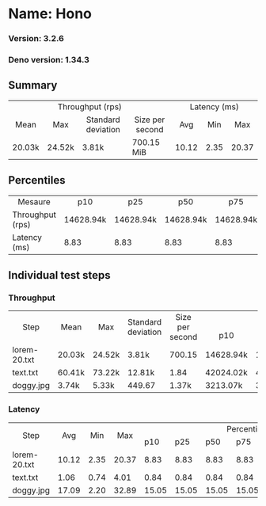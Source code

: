 # Name: Hono 
  
  ### Version: 3.2.6
  ### Deno version: 1.34.3

## Summary
<table>
<tr>
    <td align="center" colspan="4">Throughput (rps)</td>
    <td align="center" colspan="3">Latency (ms)</td>
</tr>
<tr>
    <td align="center">Mean</td>
    <td align="center">Max</td>
    <td align="center">Standard deviation</td>
    <td align="center">Size per second</td>
    <td align="center">Avg</td>
    <td align="center">Min</td>
    <td align="center">Max</td>
</tr>
<tr>
    <td>20.03k</td>
    <td>24.52k</td>
    <td>3.81k</td>
    <td>700.15 MiB</td>
    <td>10.12</td>
    <td>2.35</td>
    <td>20.37</td>
</tr>
</table>

## Percentiles

<table>
<tr>
  <td align="center">Mesaure</td>
  <td align="center">p10</td>
  <td align="center">p25</td>
  <td align="center">p50</td>
  <td align="center">p75</td>
  <td align="center">p90</td>
  <td align="center">p95</td>
  <td align="center">p99</td>
</tr>
<tr>
  <td>Throughput (rps)</td>
  <td>14628.94k</td>
  <td>14628.94k</td>
  <td>14628.94k</td>
  <td>14628.94k</td>
  <td>23431.25k</td>
  <td>23665.71k</td>
  <td>24188.08k</td>
</tr>
<tr>
  <td>Latency (ms)</td>
  <td>8.83</td>
  <td>8.83</td>
  <td>8.83</td>
  <td>8.83</td>
  <td>11.76</td>
  <td>12.21</td>
  <td>13.64</td>
</tr>
</table>

## Individual test steps

### Throughput

<table>
<tr>
  <td align="center" rowspan="2">Step</td>
  <td align="center" rowspan="2">Mean</td>
  <td align="center" rowspan="2">Max</td>
  <td align="center" rowspan="2">Standard deviation</td>
  <td align="center" rowspan="2">Size per second</td>
  <td align="center" colspan="7">Percentiles</td>
</tr>
<tr>
  <!-- still Step -->
  <!-- still Mean -->
  <!-- still Max -->
  <!-- still Standard deviation -->
  <!-- still Size per second -->
  <td align="center">p10</td>
  <td align="center">p25</td>
  <td align="center">p50</td>
  <td align="center">p75</td>
  <td align="center">p90</td>
  <td align="center">p95</td>
  <td align="center">p99</td>
</tr>
<tr>
  <td>lorem-20.txt</td>
  <td>20.03k</td>
  <td>24.52k</td>
  <td>3.81k</td>
  <td>700.15</td>
  <td>14628.94k</td>
  <td>14628.94k</td>
  <td>14628.94k</td>
  <td>14628.94k</td>
  <td>23431.25k</td>
  <td>23665.71k</td>
  <td>24188.08k</td>
</tr><tr>
  <td>text.txt</td>
  <td>60.41k</td>
  <td>73.22k</td>
  <td>12.81k</td>
  <td>1.84</td>
  <td>42024.02k</td>
  <td>42024.02k</td>
  <td>42024.02k</td>
  <td>42024.02k</td>
  <td>71520.67k</td>
  <td>72152.63k</td>
  <td>73218.91k</td>
</tr><tr>
  <td>doggy.jpg</td>
  <td>3.74k</td>
  <td>5.33k</td>
  <td>449.67</td>
  <td>1.37k</td>
  <td>3213.07k</td>
  <td>3213.07k</td>
  <td>3213.07k</td>
  <td>3213.07k</td>
  <td>4279.48k</td>
  <td>4398.79k</td>
  <td>4836.88k</td>
</tr></table>

### Latency

<table>
<tr>
  <td align="center" rowspan="2">Step</td>
  <td align="center" rowspan="2">Avg</td>
  <td align="center" rowspan="2">Min</td>
  <td align="center" rowspan="2">Max</td>
  <td align="center" colspan="7">Percentiles</td>
</tr>
<tr>
  <!-- still Avg -->
  <!-- still Min -->
  <!-- still Max -->
  <td>p10</td>
  <td>p25</td>
  <td>p50</td>
  <td>p75</td>
  <td>p90</td>
  <td>p95</td>
  <td>p99</td>
</tr>
<tr>
  <td>lorem-20.txt</td>
  <td>10.12</td>
  <td>2.35</td>
  <td>20.37</td>
  <td>8.83</td>
  <td>8.83</td>
  <td>8.83</td>
  <td>8.83</td>
  <td>11.76</td>
  <td>12.21</td>
  <td>13.64</td>
</tr><tr>
  <td>text.txt</td>
  <td>1.06</td>
  <td>0.74</td>
  <td>4.01</td>
  <td>0.84</td>
  <td>0.84</td>
  <td>0.84</td>
  <td>0.84</td>
  <td>1.51</td>
  <td>1.77</td>
  <td>2.62</td>
</tr><tr>
  <td>doggy.jpg</td>
  <td>17.09</td>
  <td>2.20</td>
  <td>32.89</td>
  <td>15.05</td>
  <td>15.05</td>
  <td>15.05</td>
  <td>15.05</td>
  <td>19.44</td>
  <td>19.97</td>
  <td>22.03</td>
</tr></table>